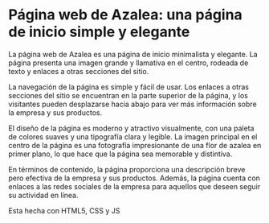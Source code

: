 # Página web de Azalea: una página de inicio simple y elegante

La página web de Azalea es una página de inicio minimalista y elegante. La página presenta una imagen grande y llamativa en el centro, rodeada de texto y enlaces a otras secciones del sitio.

La navegación de la página es simple y fácil de usar. Los enlaces a otras secciones del sitio se encuentran en la parte superior de la página, y los visitantes pueden desplazarse hacia abajo para ver más información sobre la empresa y sus productos.

El diseño de la página es moderno y atractivo visualmente, con una paleta de colores suaves y una tipografía clara y legible. La imagen principal en el centro de la página es una fotografía impresionante de una flor de azalea en primer plano, lo que hace que la página sea memorable y distintiva.

En términos de contenido, la página proporciona una descripción breve pero efectiva de la empresa y sus productos. Además, la página cuenta con enlaces a las redes sociales de la empresa para aquellos que deseen seguir su actividad en línea.

Esta hecha con HTML5, CSS y JS
